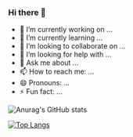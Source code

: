 ### Hi there 👋




- 🔭 I’m currently working on ...
- 🌱 I’m currently learning ...
- 👯 I’m looking to collaborate on ...
- 🤔 I’m looking for help with ...
- 💬 Ask me about ...
- 📫 How to reach me: ...
- 😄 Pronouns: ...
- ⚡ Fun fact: ...


![Anurag's GitHub stats](https://github-readme-stats.vercel.app/api?username=sheikhaafaq&show_icons=true&theme=highcontrast)

[![Top Langs](https://github-readme-stats.vercel.app/api/top-langs/?username=sheikhaafaq&layout=compact)](https://github.com/anuraghazra/github-readme-stats)

